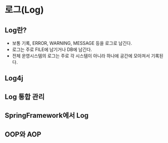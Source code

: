 # 로그(Log)


## Log란?

- 보통 기록, ERROR, WARNING, MESSAGE 등을 로그로 남긴다. 
- 로그는 주로 FILE에 남기거나 DB에 남긴다. 
- 전체 운영시스템의 로그는 주로 각 시스템이 아니라 하나에 공간에 모아져서 기록된다.


## Log4j


## Log 통합 관리



## SpringFramework에서 Log


## OOP와 AOP
